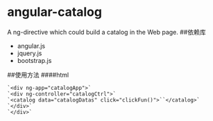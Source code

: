# angular-catalog
A ng-directive which could build a catalog in the Web page.
##依赖库
* angular.js
* jquery.js
* bootstrap.js

##使用方法
####html 

    `<div ng-app="catalogApp">`
    `<div ng-controller="catalogCtrl">`
    `<catalog data="catalogDatas" click="clickFun()">``</catalog>`
    `</div>`
    `</div>`  

